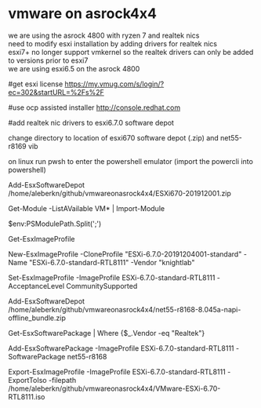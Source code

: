 # vmware on asrock4x4 
 we are using the asrock 4800 with ryzen 7 and realtek nics \
 need to modify esxi installation by adding drivers for realtek nics \
 esxi7+ no longer support vmkernel so the realtek drivers can only be added to versions prior to esxi7 \
 we are using esxi6.5 on the asrock 4800 
 
 #get esxi license 
 https://my.vmug.com/s/login/?ec=302&startURL=%2Fs%2F 
 
 #use ocp assisted installer
 http://console.redhat.com
 
 
 #add realtek nic drivers to esxi6.7.0 software depot 
 
 change directory to location of esxi670 software depot (.zip) and net55-r8169 vib
 
 on linux run pwsh to enter the powershell emulator  (import the powercli into powershell)
 
 Add-EsxSoftwareDepot /home/aleberkn/github/vmwareonasrock4x4/ESXi670-201912001.zip
 
 Get-Module -ListAVailable VM* | Import-Module
 
 $env:PSModulePath.Split(';')
 
 Get-EsxImageProfile
 
 New-EsxImageProfile -CloneProfile "ESXi-6.7.0-20191204001-standard" -Name "ESXi-6.7.0-standard-RTL8111" -Vendor "knightlab"
 
 Set-EsxImageProfile -ImageProfile ESXi-6.7.0-standard-RTL8111 -AcceptanceLevel CommunitySupported
 
 Add-EsxSoftwareDepot /home/aleberkn/github/vmwareonasrock4x4/net55-r8168-8.045a-napi-offline_bundle.zip
 
 Get-EsxSoftwarePackage | Where {$_.Vendor -eq "Realtek"}
 
 Add-EsxSoftwarePackage -ImageProfile ESXi-6.7.0-standard-RTL8111 -SoftwarePackage net55-r8168
 
 Export-EsxImageProfile -ImageProfile ESXi-6.7.0-standard-RTL8111 -ExportToIso -filepath /home/aleberkn/github/vmwareonasrock4x4/VMware-ESXi-6.70-RTL8111.iso
